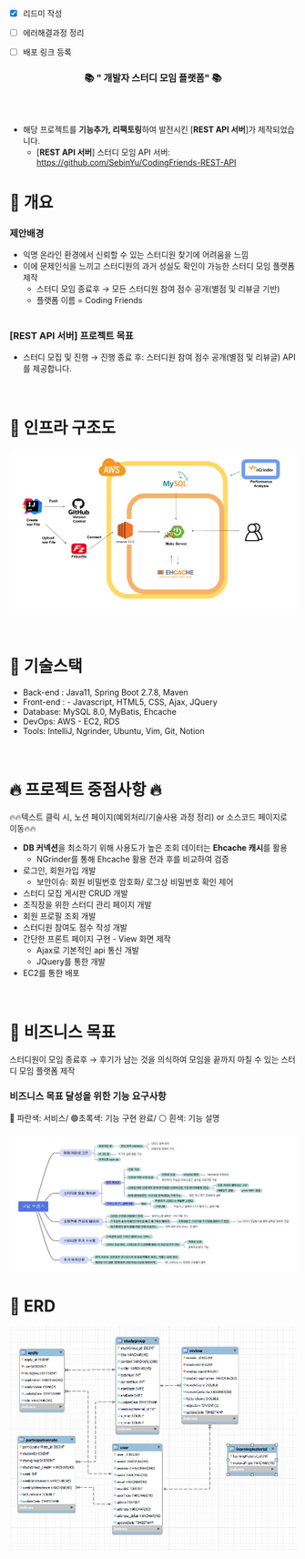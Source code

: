 - [x] 리드미 작성
- [ ] 에러해결과정 정리
- [ ] 배포 링크 등록


<div align=center>
	<h3>📚 " 개발자 스터디 모임 플랫폼" 📚</h3>
</div>
<br><br>

- 해당 프로젝트를 **기능추가, 리팩토링**하여 발전시킨 [**REST API 서버**]가 제작되었습니다.
  - [**REST API 서버**] 스터디 모임 API 서버: https://github.com/SebinYu/CodingFriends-REST-API

# 📖 개요
### 제안배경
- 익명 온라인 환경에서 신뢰할 수 있는 스터디원 찾기에 어려움을 느낌
- 이에 문제인식을 느끼고 스터디원의 과거 성실도 확인이 가능한 스터디 모임 플랫폼 제작 <br>
  - 스터디 모임 종료후 → 모든 스터디원 참여 점수 공개(별점 및 리뷰글 기반)
  - 플랫폼 이름 = Coding Friends
  <br><br>

### [REST API 서버] 프로젝트 목표
- 스터디 모집 및 진행 → 진행 종료 후: 스터디원 참여 점수 공개(별점 및 리뷰글) API를 제공합니다.
<br><br><br>

# 📖 인프라 구조도
![infra.png](img/infra.png)
<br><br><br>

# 📖 기술스택
- Back-end : Java11, Spring Boot 2.7.8, Maven
- Front-end : - Javascript, HTML5, CSS, Ajax, JQuery
- Database: MySQL 8.0, MyBatis, Ehcache
- DevOps: AWS - EC2, RDS
- Tools: IntelliJ, Ngrinder, Ubuntu, Vim, Git, Notion
  <br><br><br>

# 🔥 프로젝트 중점사항 🔥
🔥🔥텍스트 클릭 시, 노션 페이지(예외처리/기술사용 과정 정리) or 소스코드 페이지로 이동🔥🔥
- **DB 커넥션**을 최소하기 위해 사용도가 높은 조회 데이터는 **Ehcache 캐시**를 활용
  - NGrinder를 통해 Ehcache 활용 전과 후를 비교하여 검증
- 로그인, 회원가입 개발
  - 보안이슈: 회원 비밀번호 암호화/ 로그상 비밀번호 확인 제어
- 스터디 모집 게시판 CRUD 개발
- 조직장을 위한 스터디 관리 페이지 개발
- 회원 프로필 조회 개발
- 스터디원 참여도 점수 작성 개발
- 간단한 프론트 페이지 구현 - View 화면 제작
  - Ajax로 기본적인 api 통신 개발
  - JQuery를 통한 개발
- EC2를 통한 배포
<br><br><br>

# 📖 비즈니스 목표
스터디원이 모임 종료후 → 후기가 남는 것을 의식하여 모임을 끝까지 마칠 수 있는 스터디 모임 플랫폼 제작
### 비즈니스 목표 달성을 위한 기능 요구사항
🔵 파란색: 서비스/ 🟢초록색: 기능 구현 완료/ ⚪ 흰색: 기능 설명 <br><br>
![img.png](img/feat.png)
# 📖 ERD
![img.png](img/erd.png)





